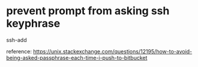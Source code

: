 # prevent prompt from asking ssh keyphrase

ssh-add

reference:
https://unix.stackexchange.com/questions/12195/how-to-avoid-being-asked-passphrase-each-time-i-push-to-bitbucket
